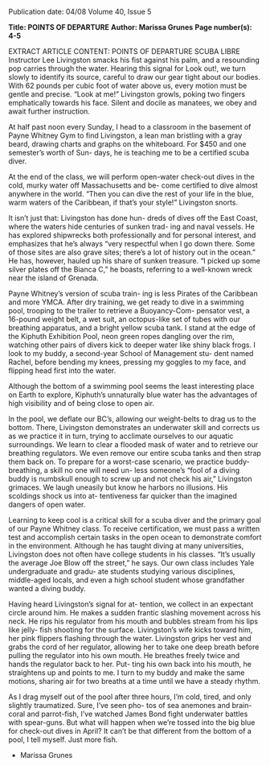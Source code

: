 Publication date: 04/08
Volume 40, Issue 5

**Title: POINTS OF DEPARTURE**
**Author: Marissa Grunes**
**Page number(s): 4-5**

EXTRACT ARTICLE CONTENT:
POINTS OF DEPARTURE 
SCUBA LIBRE 
Instructor Lee Livingston smacks his fist 
against his palm, and a resounding pop 
carries through the water. Hearing this 
signal for Look out!, we turn slowly to 
identify its source, careful to draw our 
gear tight about our bodies. With 62 
pounds per cubic foot of water above us, 
every motion must be gentle and precise. 
“Look at me!” Livingston growls, poking 
two fingers emphatically towards his face. 
Silent and docile as manatees, we obey 
and await further instruction. 


At half past noon every Sunday, I head 
to a classroom in the basement of Payne 
Whitney Gym to find Livingston, a lean 
man bristling with a gray beard, drawing 
charts and graphs on the whiteboard. For 
$450 and one semester’s worth of Sun-
days, he is teaching me to be a certified 
scuba diver. 


At the end of the class, we will perform 
open-water check-out dives in the cold, 
murky water off Massachusetts and be-
come certified to dive almost anywhere in 
the world. “Then you can dive the rest of 
your life in the blue, warm waters of the 
Caribbean, if that’s your style!” Livingston 
snorts. 


It isn’t just that: Livingston has done hun-
dreds of dives off the East Coast, where 
the waters hide centuries of sunken trad-
ing and naval vessels. He has explored 
shipwrecks both professionally and for 
personal interest, and emphasizes that 
he’s always “very respectful when I go 
down there. Some of those sites are also 
grave sites; there’s a lot of history out in 
the ocean.” He has, however, hauled up 
his share of sunken treasure. “I picked up 
some silver plates off the Bianca C,” he 
boasts, referring to a well-known wreck 
near the island of Grenada. 


Payne Whitney’s version of scuba train-
ing is less Pirates of the Caribbean and more 
YMCA. After dry training, we get ready 
to dive in a swimming pool, trooping to 
the trailer to retrieve a Buoyancy-Com-
pensator vest, a 16-pound weight belt, a 
wet suit, an octopus-like set of tubes with 
our breathing apparatus, and a bright 
yellow scuba tank. I stand at the edge of 
the Kiphuth Exhibition Pool, neon green 
ropes dangling over the rim, watching 
other pairs of divers kick to deeper water 
like shiny black frogs. I look to my buddy, 
a second-year School of Management stu-
dent named Rachel, before bending my 
knees, pressing my goggles to my face, 
and flipping head first into the water. 


Although the bottom of a swimming 
pool seems the least interesting place on 
Earth to explore, Kiphuth’s unnaturally 
blue water has the advantages of high 
visibility and of being close to open air. 


In the pool, we deflate our BC’s, allowing 
our weight-belts to drag us to the 
bottom. There, Livingston demonstrates 
an underwater skill and corrects us as we 
practice it in turn, trying to acclimate 
ourselves to our aquatic surroundings. We 
learn to clear a flooded mask of water and 
to retrieve our breathing regulators. We 
even remove our entire scuba tanks and 
then strap them back on. To prepare for 
a worst-case scenario, we practice buddy-
breathing, a skill no one will need un-
less someone’s “fool of a diving buddy is 
numbskull enough to screw up and not 
check his air,” Livingston grimaces. We 
laugh uneasily but know he harbors no 
illusions. His scoldings shock us into at-
tentiveness far quicker than the imagined 
dangers of open water. 


Learning to keep cool is a critical skill 
for a scuba diver and the primary goal 
of our Payne Whitney class. To receive 
certification, we must pass a written test 
and accomplish certain tasks in the open 
ocean to demonstrate comfort in the 
environment. Although he has taught 
diving at many universities, Livingston 
does not often have college students in his 
classes. “It’s usually the average Joe Blow 
off the street,” he says. Our own class 
includes Yale undergraduate and gradu-
ate students studying various disciplines, 
middle-aged locals, and even a high 
school student whose grandfather wanted 
a diving buddy. 


Having heard Livingston’s signal for at-
tention, we collect in an expectant circle 
around him. He makes a sudden frantic 
slashing movement across his neck. He 
rips his regulator from his mouth and 
bubbles stream from his lips like jelly-
fish shooting for the surface. Livingston’s 
wife kicks toward him, her pink flippers 
flashing through the water. Livingston 
grips her vest and grabs the cord of her 
regulator, allowing her to take one deep 
breath before pulling the regulator into 
his own mouth. He breathes freely twice 
and hands the regulator back to her. Put-
ting his own back into his mouth, he 
straightens up and points to me. I turn to 
my buddy and make the same motions, 
sharing air for two breaths at a time until 
we have a steady rhythm. 


As I drag myself out of the pool after 
three hours, I’m cold, tired, and only 
slightly traumatized. Sure, I’ve seen pho-
tos of sea anemones and brain-coral and 
parrot-fish, I’ve watched James Bond fight 
underwater battles with spear-guns. But 
what will happen when we’re tossed into 
the big blue for check-out dives in April? 
It can’t be that different from the bottom 
of a pool, I tell myself. Just more fish. 
- Marissa Grunes